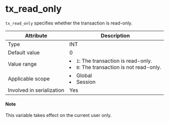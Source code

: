 # tx_read_only

`tx_read_only` specifies whether the transaction is read-only.

| **Attribute** | **Description** |
|---------|-------------------------------------------------------------------------------------------------------------|
| Type | INT |
| Default value | 0 |
| Value range | <li> `1`: The transaction is read-only.   <li> `0`: The transaction is not read-only. |
| Applicable scope | <li> Global   <li> Session |
| Involved in serialization | Yes |

  <main id="notice" type='explain'>
    <h4>Note</h4>
    <p>This variable takes effect on the current user only. </p>
  </main>
